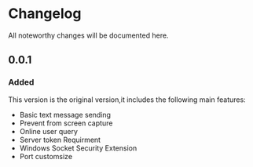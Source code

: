 # Changelog
All noteworthy changes will be documented here.

## 0.0.1

### Added
This version is the original version,it includes the following main features:

 - Basic text message sending
 - Prevent from screen capture
 - Online user query
 - Server token Requirment
 - Windows Socket Security Extension
 - Port customsize
